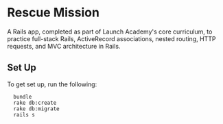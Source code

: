 # Rescue Mission

A Rails app, completed as part of Launch Academy's core curriculum, to practice full-stack Rails, ActiveRecord associations, nested routing, HTTP requests, and MVC architecture in Rails.

## Set Up

To get set up, run the following:
```no-highlight
  bundle
  rake db:create
  rake db:migrate
  rails s
```
